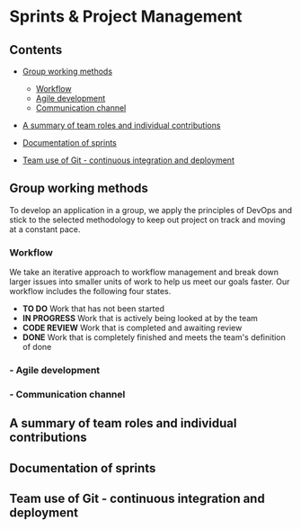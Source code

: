 # Sprints & Project Management

## Contents

* [Group working methods](#_group)
    * [Workflow](#_workflow)
    * [Agile development](#_agile)
    * [Communication channel](#_communication)

* [A summary of team roles and individual contributions](#_team)

* [Documentation of sprints](#_sprints)
    
* [Team use of Git - continuous integration and deployment](#_git)
    

<a name="_group"></a>
## Group working methods

To develop an application in a group, we apply the principles of DevOps and stick to the selected methodology to keep out project on track and moving at a constant pace.

<a name="_workflow"></a>
### Workflow
We take an iterative approach to workflow management and break down larger issues into smaller units of work to help us meet our goals faster. Our workflow includes the following four states.
* **TO DO**
  Work that has not been started
* **IN PROGRESS**
  Work that is actively being looked at by the team
* **CODE REVIEW**
  Work that is completed and awaiting review
* **DONE**
  Work that is completely finished and meets the team's definition of done


<a name="_agile"></a>
### - Agile development

<a name="_communication"></a>
### - Communication channel

<a name="_team"></a>
## A summary of team roles and individual contributions

<a name="_sprints"></a>
## Documentation of sprints

<a name="_git"></a>
## Team use of Git - continuous integration and deployment
